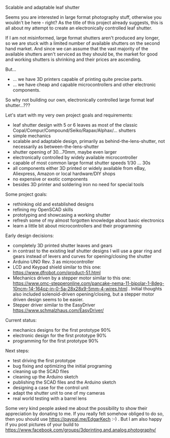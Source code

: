Scalable and adaptable leaf shutter

Seems you are interested in large format photography stuff, otherwise you wouldn't be here - right?
As the title of this project already suggests, this is all about my attempt to create an electronically controlled leaf shutter.

If I am not misinformed, large format shutters aren't produced any longer, so we are stuck with a limited number of available shutters on the second hand market. 
And since we can assume that the vast majority of the available shutters aren't serviced as they should be, the market for good and working shutters is shrinking and their prices are ascending.

But...
- ... we have 3D printers capable of printing quite precise parts.
- ... we have cheap and capable microcontrollers and other electronic components.

So why not building our own, electronically controlled large format leaf shutter...???

Let's start with my very own project goals and requirements:
- leaf shutter design with 5 or 6 leaves as most of the classic Copal/Compur/Compound/Seiko/Rapax/Alphax/... shutters
- simple mechanics
- scalable and adaptable design, primarily as behind-the-lens-shutter, not necessarily as between-the-lens-shutter
- shutter opening of 30...70mm, maybe even larger
- electronically controlled by widely available microcontroller
- capable of most common large format shutter speeds 1/30 ... 30s
- all components either 3D printed or widely available from eBay, Aliexpress, Amazon or local hardware/DIY shops
- no expensive or exotic components
- besides 3D printer and soldering iron no need for special tools

Some project goals:
- rethinking old and established designs
- refining my OpenSCAD skills
- prototyping and showcasing a working shutter
- refresh some of my almost forgotten knowledge about basic electronics
- learn a little bit about microcontrollers and their programming

Early design decisions:
- completely 3D printed shutter leaves and gears
- in contrast to the existing leaf shutter designs I will use a gear ring and gears instead of levers and curves for opening/closing the shutter
- Arduino UNO Rev. 3 as microcontroller
- LCD and Keypad shield similar to this one: https://www.dfrobot.com/product-51.html
- Mechanics driven by a stepper motor similar to this one: https://www.omc-stepperonline.com/pancake-nema-11-bipolar-1-8deg-10ncm-14-164oz-in-0-5a-28x28x9-5mm-4-wires.html . Initial thoughts also included solenoid-driven opening/closing, but a stepper motor driven design seems to be easier. 
- Stepper driver similar to the EasyDriver https://www.schmalzhaus.com/EasyDriver/ 

Current status:
- mechanics designs for the first prototype 90%
- electronic design for the first prototype 90%
- programming for the first prototype 90%

Next steps:
- test driving the first prototype
- bug fixing and optimizing the initial programing
- cleaning up the SCAD files
- cleaning up the Arduino sketch
- publishing the SCAD files and the Arduino sketch
- designing a case for the control unit
- adapt the shutter unit to one of my cameras
- real world testing with a barrel lens

Some very kind people asked me about the possibility to show their appreciation by donating to me.
If you really felt somehow obliged to do so, then you should use https://paypal.me/EdgarKech :-) .
But I am also happy if you post pictures of your build to https://www.facebook.com/groups/3dprinting.and.analog.photography/



